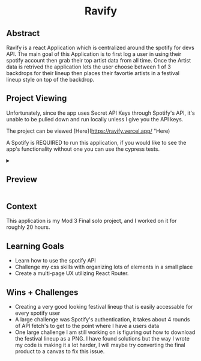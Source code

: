 <h1 align=center>Ravify</h1>

## Abstract
Ravify is a react Application which is centralized around the spotify for devs API. The main goal of this Application is to first log a user in using their spotify account then grab their top artist data from all time. Once the Artist data is retrived the application lets the user choose between 1 of 3 backdrops for their lineup then places their favortie artists in a festival lineup style on top of the backdrop.
## Project Viewing
Unfortunately, since the app uses Secret API Keys through Spotify's API, it's unable to be pulled down and run locally unless I give you the API keys. 

The project can be viewed [Here](https://ravify.vercel.app/ "Here)

A Spotify is REQUIRED to run this application, if you would like to see the app's functionality without one you can use the cypress tests.

<details>
<summary> <h2>Preview</h2> </summary>
<br>

Home Page
<img width="1423" alt="Screenshot 2023-04-21 at 12 58 41 AM" src="https://user-images.githubusercontent.com/57536985/233563653-160557e7-1603-49b5-8b6a-1111520aee5c.png">


Backdrop Selection
<img width="1423" alt="Screenshot 2023-04-21 at 12 59 25 AM" src="https://user-images.githubusercontent.com/57536985/233563776-bb7d4a43-d7d1-4a36-b193-e0f3e1ee3bf6.png">


Lineup display page
<img width="1422" alt="Screenshot 2023-04-21 at 1 00 01 AM" src="https://user-images.githubusercontent.com/57536985/233563883-a08cfe13-5c14-4e75-bf65-277cf22cfb62.png">


</details>


## Context
This application is my Mod 3 Final solo project, and I worked on it for roughly 20 hours.

## Learning Goals
- Learn how to use the spotify API
- Challenge my css skills with organizing lots of elements in a small place
- Create a multi-page UX utilizing React Router.

## Wins + Challenges
- Creating a very good looking festival lineup that is easily accessable for every spotify user
- A large challenge was Spotify's authentication, it takes about 4 rounds of API fetch's to get to the point where I have a users data
- One large challenge I am still working on is figuring out how to download the festival lineup as a PNG. I have found solutions but the way I wrote my code is making it a lot harder, I will maybe try converting the final product to a canvas to fix this issue.
